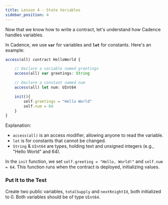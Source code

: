 ```yaml
---
title: Lesson 4 - State Variables
sidebar_position: 4
---
```


Now that we know how to write a contract, let's understand how Cadence handles variables.

In Cadence, we use **`var`** for variables and **`let`** for constants. Here's an example:

```jsx
access(all) contract HelloWorld {

	// Declare a variable named greetings
	access(all) var greetings: String

	// Declare a constant named num
	access(all) let num: UInt64

	init(){
		self.greetings = "Hello World"
		self.num = 64
	}
}
```

Explanation:

- `access(all)` is an access modifier, allowing anyone to read the variable.
- `let` is for constants that cannot be changed.
- `String` & `UInt64` are types, holding text and unsigned integers (e.g., "Hello World" and 64).

In the `init` function, we set `self.greeting = "Hello, World!"` and `self.num = 64`. This function runs when the contract is deployed, initializing values.

### Put It to the Test

Create two public variables, `totalSupply` and `nextKnightId`, both initialized to 0. Both variables should be of type `UInt64`.
